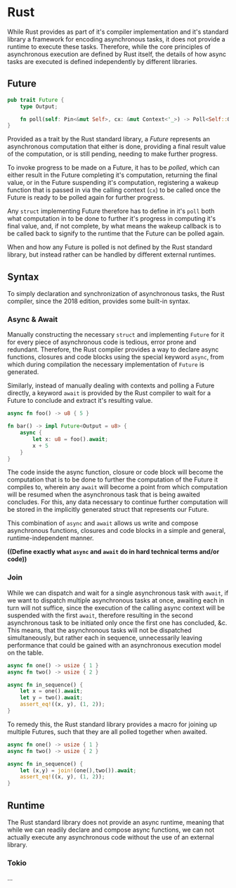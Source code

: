 # Rust

While Rust provides as part of it's compiler implementation and it's standard library a framework for encoding asynchronous tasks, it does not provide a runtime to execute these tasks. Therefore, while the core principles of asynchronous execution are defined by Rust itself, the details of how async tasks are executed is defined independently by different libraries.

## Future

```rust
pub trait Future {
    type Output;

    fn poll(self: Pin<&mut Self>, cx: &mut Context<'_>) -> Poll<Self::Output>;
}
```

Provided as a trait by the Rust standard library, a _Future_ represents an asynchronous computation that either is done, providing a final result value of the computation, or is still pending, needing to make further progress.

To invoke progress to be made on a Future, it has to be _polled_, which can either result in the Future completing it's computation, returning the final value, or in the Future suspending it's computation, registering a wakeup function that is passed in via the calling context (`cx`) to be called once the Future is ready to be polled again for further progress.

Any `struct` implementing Future therefore has to define in it's `poll` both what computation in to be done to further it's progress in computing it's final value, and, if not complete, by what means the wakeup callback is to be called back to signify to the runtime that the Future can be polled again.

When and how any Future is polled is not defined by the Rust standard library, but instead rather can be handled by different external runtimes.

## Syntax

To simply declaration and synchronization of asynchronous tasks, the Rust compiler, since the 2018 edition, provides some built-in syntax.

### Async & Await

Manually constructing the necessary `struct` and implementing `Future` for it for every piece of asynchronous code is tedious, error prone and redundant. Therefore, the Rust compiler provides a way to declare async functions, closures and code blocks using the special keyword `async`, from which during compilation the necessary implementation of `Future` is generated.

Similarly, instead of manually dealing with contexts and polling a Future directly, a keyword `await` is provided by the Rust compiler to wait for a Future to conclude and extract it's resulting value.

```rust
async fn foo() -> u8 { 5 }

fn bar() -> impl Future<Output = u8> {
    async {
        let x: u8 = foo().await;
        x + 5
    }
}
```

The code inside the async function, closure or code block will become the computation that is to be done to further the computation of the Future it compiles to, wherein any `await` will become a point from which computation will be resumed when the asynchronous task that is being awaited concludes. For this, any data necessary to continue further computation will be stored in the implicitly generated struct that represents our Future.

This combination of `async` and `await` allows us write and compose asynchronous functions, closures and code blocks in a simple and general, runtime-independent manner.

**((Define exactly what `async` and `await` do in hard technical terms and/or code))**

### Join

While we can dispatch and wait for a single asynchronous task with `await`, if we want to dispatch multiple asynchronous tasks at once, awaiting each in turn will not suffice, since the execution of the calling async context will be suspended with the first `await`, therefore resulting in the second asynchronous task to be initiated only once the first one has concluded, &c. This means, that the asynchronous tasks will not be dispatched simultaneously, but rather each in sequence, unnecessarily leaving performance that could be gained with an asynchronous execution model on the table.

```rust
async fn one() -> usize { 1 }
async fn two() -> usize { 2 }

async fn in_sequence() {
    let x = one().await;
    let y = two().await;
    assert_eq!((x, y), (1, 2));
}
```

To remedy this, the Rust standard library provides a macro for joining up multiple Futures, such that they are all polled together when awaited.

```rust
async fn one() -> usize { 1 }
async fn two() -> usize { 2 }

async fn in_sequence() {
    let (x,y) = join!(one(),two()).await;
    assert_eq!((x, y), (1, 2));
}
```

## Runtime

The Rust standard library does not provide an async runtime, meaning that while we can readily declare and compose async functions, we can not actually execute any asynchronous code without the use of an external library.

### Tokio

...